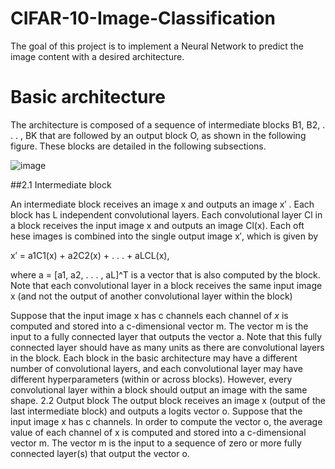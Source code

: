 # CIFAR-10-Image-Classification

The goal of this project is to implement a Neural Network to predict the image content with a desired architecture.
# Basic architecture
The architecture is composed of a sequence of intermediate blocks B1, B2, . . . , BK that are followed by an output block O, as shown in the following figure. These blocks are detailed in the following subsections.

![image](https://github.com/dibahk/CIFAR-10-Image-Classification/assets/98983201/c718381b-467d-4fd4-8c44-aa07f13c461c)

##2.1 Intermediate block 

An intermediate block receives an image x and outputs an image x′ . Each block has L independent convolutional layers. Each convolutional layer Cl in a block receives the input image x and outputs an image Cl(x). Each oft hese images is combined into the single output image x′, which is given by

x′ = a1C1(x) + a2C2(x) + . . . + aLCL(x),

where a = [a1, a2, . . . , aL]^T is a vector that is also computed by the block. Note that each convolutional layer in a block receives the same input image x (and not the output of another convolutional layer within the block)

Suppose that the input image x has c channels each channel of *x* is computed and stored into a c-dimensional vector m. The vector m is the input to a fully connected layer that outputs the vector a. Note that this fully connected layer should have as many units as there are convolutional layers in the block.
Each block in the basic architecture may have a different number of convolutional layers, and each convolutional
layer may have different hyperparameters (within or across blocks). However, every convolutional layer
within a block should output an image with the same shape.
2.2 Output block
The output block receives an image x (output of the last intermediate block) and outputs a logits vector o.
Suppose that the input image x has c channels. In order to compute the vector o, the average value of each
channel of x is computed and stored into a c-dimensional vector m. The vector m is the input to a sequence of
zero or more fully connected layer(s) that output the vector o.

